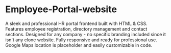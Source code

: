 # Employee-Portal-website
A sleek and professional HR portal frontend built with HTML &amp; CSS. Features employee registration, directory management and contact sections. Designed for any company - no specific branding included since it isn't any clone website. Fully responsive and ready for professional use. Google Maps location is placeholder and easily customizable in code.
